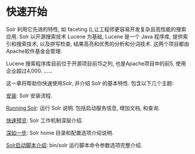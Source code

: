 # 快速开始

Solr 利用它先进的特性, 如 faceting (),让工程师更容易开发复杂且高性能的搜索应用. 
Solr 以开源搜索技术 Lucene 为基础, Lucene 是一个 Java 程序库, 提供索引和搜索技术, 以及拼写检查, 结果高亮和优秀的分析和分词技术. 这两个项目都由Apache软件基金会管理.

Lucene 搜索程序库目前位于开源项目前15之列, 也是Apache项目中的前5, 使用企业超过4,000. 
......

这一章将帮助你快速使用Solr, 并介绍 Solr 的基本特性. 包含以下几个主题:

[安装](start/install.md): Solr 安装流程.

[Running Solr](start/run.md): 运行 Solr 说明. 包括启动服务信息, 增加文档, 和查询.

[快速预览](start/overview): Solr 工作机制深层介绍.

[深如一步](start/closer): Solr home 目录和配置选项介绍说明.

[Solr启动脚本介绍](start/script): bin/solr 运行脚本命令参数选项完整介绍.